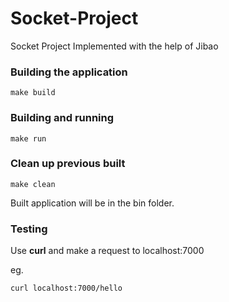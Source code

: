 # Socket-Project
Socket Project Implemented with the help of Jibao

### Building the application
```
make build
```
### Building and running 
```
make run
```

### Clean up previous built
```
make clean
```

Built application will be in the bin folder. 

### Testing
Use **curl** and make a request to localhost:7000

eg.
```
curl localhost:7000/hello
```
